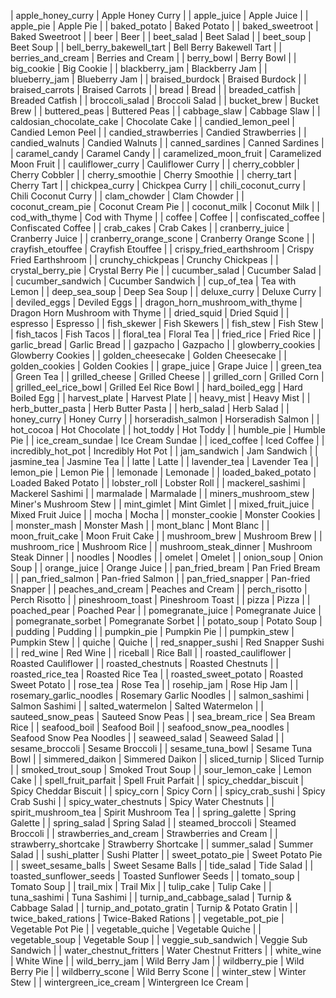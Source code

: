 | apple_honey_curry | Apple Honey Curry |
| apple_juice | Apple Juice |
| apple_pie | Apple Pie |
| baked_potato | Baked Potato |
| baked_sweetroot | Baked Sweetroot |
| beer | Beer |
| beet_salad | Beet Salad |
| beet_soup | Beet Soup |
| bell_berry_bakewell_tart | Bell Berry Bakewell Tart |
| berries_and_cream | Berries and Cream |
| berry_bowl | Berry Bowl |
| big_cookie | Big Cookie |
| blackberry_jam | Blackberry Jam |
| blueberry_jam | Blueberry Jam |
| braised_burdock | Braised Burdock |
| braised_carrots | Braised Carrots |
| bread | Bread |
| breaded_catfish | Breaded Catfish |
| broccoli_salad | Broccoli Salad |
| bucket_brew | Bucket Brew |
| buttered_peas | Buttered Peas |
| cabbage_slaw | Cabbage Slaw |
| caldosian_chocolate_cake | Chocolate Cake |
| candied_lemon_peel | Candied Lemon Peel |
| candied_strawberries | Candied Strawberries |
| candied_walnuts | Candied Walnuts |
| canned_sardines | Canned Sardines |
| caramel_candy | Caramel Candy |
| caramelized_moon_fruit | Caramelized Moon Fruit |
| cauliflower_curry | Cauliflower Curry |
| cherry_cobbler | Cherry Cobbler |
| cherry_smoothie | Cherry Smoothie |
| cherry_tart | Cherry Tart |
| chickpea_curry | Chickpea Curry |
| chili_coconut_curry | Chili Coconut Curry |
| clam_chowder | Clam Chowder |
| coconut_cream_pie | Coconut Cream Pie |
| coconut_milk | Coconut Milk |
| cod_with_thyme | Cod with Thyme |
| coffee | Coffee |
| confiscated_coffee | Confiscated Coffee |
| crab_cakes | Crab Cakes |
| cranberry_juice | Cranberry Juice |
| cranberry_orange_scone | Cranberry Orange Scone |
| crayfish_etouffee | Crayfish Etouffee |
| crispy_fried_earthshroom | Crispy Fried Earthshroom |
| crunchy_chickpeas | Crunchy Chickpeas |
| crystal_berry_pie | Crystal Berry Pie |
| cucumber_salad | Cucumber Salad |
| cucumber_sandwich | Cucumber Sandwich |
| cup_of_tea | Tea with Lemon |
| deep_sea_soup | Deep Sea Soup |
| deluxe_curry | Deluxe Curry |
| deviled_eggs | Deviled Eggs |
| dragon_horn_mushroom_with_thyme | Dragon Horn Mushroom with Thyme |
| dried_squid | Dried Squid |
| espresso | Espresso |
| fish_skewer | Fish Skewers |
| fish_stew | Fish Stew |
| fish_tacos | Fish Tacos |
| floral_tea | Floral Tea |
| fried_rice | Fried Rice |
| garlic_bread | Garlic Bread |
| gazpacho | Gazpacho |
| glowberry_cookies | Glowberry Cookies |
| golden_cheesecake | Golden Cheesecake |
| golden_cookies | Golden Cookies |
| grape_juice | Grape Juice |
| green_tea | Green Tea |
| grilled_cheese | Grilled Cheese |
| grilled_corn | Grilled Corn |
| grilled_eel_rice_bowl | Grilled Eel Rice Bowl |
| hard_boiled_egg | Hard Boiled Egg |
| harvest_plate | Harvest Plate |
| heavy_mist | Heavy Mist |
| herb_butter_pasta | Herb Butter Pasta |
| herb_salad | Herb Salad |
| honey_curry | Honey Curry |
| horseradish_salmon | Horseradish Salmon |
| hot_cocoa | Hot Chocolate |
| hot_toddy | Hot Toddy |
| humble_pie | Humble Pie |
| ice_cream_sundae | Ice Cream Sundae |
| iced_coffee | Iced Coffee |
| incredibly_hot_pot | Incredibly Hot Pot |
| jam_sandwich | Jam Sandwich |
| jasmine_tea | Jasmine Tea |
| latte | Latte |
| lavender_tea | Lavender Tea |
| lemon_pie | Lemon Pie |
| lemonade | Lemonade |
| loaded_baked_potato | Loaded Baked Potato |
| lobster_roll | Lobster Roll |
| mackerel_sashimi | Mackerel Sashimi |
| marmalade | Marmalade |
| miners_mushroom_stew | Miner's Mushroom Stew |
| mint_gimlet | Mint Gimlet |
| mixed_fruit_juice | Mixed Fruit Juice |
| mocha | Mocha |
| monster_cookie | Monster Cookies |
| monster_mash | Monster Mash |
| mont_blanc | Mont Blanc |
| moon_fruit_cake | Moon Fruit Cake |
| mushroom_brew | Mushroom Brew |
| mushroom_rice | Mushroom Rice |
| mushroom_steak_dinner | Mushroom Steak Dinner |
| noodles | Noodles |
| omelet | Omelet |
| onion_soup | Onion Soup |
| orange_juice | Orange Juice |
| pan_fried_bream | Pan Fried Bream |
| pan_fried_salmon | Pan-fried Salmon |
| pan_fried_snapper | Pan-fried Snapper |
| peaches_and_cream | Peaches and Cream |
| perch_risotto | Perch Risotto |
| pineshroom_toast | Pineshroom Toast |
| pizza | Pizza |
| poached_pear | Poached Pear |
| pomegranate_juice | Pomegranate Juice |
| pomegranate_sorbet | Pomegranate Sorbet |
| potato_soup | Potato Soup |
| pudding | Pudding |
| pumpkin_pie | Pumpkin Pie |
| pumpkin_stew | Pumpkin Stew |
| quiche | Quiche |
| red_snapper_sushi | Red Snapper Sushi |
| red_wine | Red Wine |
| riceball | Rice Ball |
| roasted_cauliflower | Roasted Cauliflower |
| roasted_chestnuts | Roasted Chestnuts |
| roasted_rice_tea | Roasted Rice Tea |
| roasted_sweet_potato | Roasted Sweet Potato |
| rose_tea | Rose Tea |
| rosehip_jam | Rose Hip Jam |
| rosemary_garlic_noodles | Rosemary Garlic Noodles |
| salmon_sashimi | Salmon Sashimi |
| salted_watermelon | Salted Watermelon |
| sauteed_snow_peas | Sauteed Snow Peas |
| sea_bream_rice | Sea Bream Rice |
| seafood_boil | Seafood Boil |
| seafood_snow_pea_noodles | Seafood Snow Pea Noodles |
| seaweed_salad | Seaweed Salad |
| sesame_broccoli | Sesame Broccoli |
| sesame_tuna_bowl | Sesame Tuna Bowl |
| simmered_daikon | Simmered Daikon |
| sliced_turnip | Sliced Turnip |
| smoked_trout_soup | Smoked Trout Soup |
| sour_lemon_cake | Lemon Cake |
| spell_fruit_parfait | Spell Fruit Parfait |
| spicy_cheddar_biscuit | Spicy Cheddar Biscuit |
| spicy_corn | Spicy Corn |
| spicy_crab_sushi | Spicy Crab Sushi |
| spicy_water_chestnuts | Spicy Water Chestnuts |
| spirit_mushroom_tea | Spirit Mushroom Tea |
| spring_galette | Spring Galette |
| spring_salad | Spring Salad |
| steamed_broccoli | Steamed Broccoli |
| strawberries_and_cream | Strawberries and Cream |
| strawberry_shortcake | Strawberry Shortcake |
| summer_salad | Summer Salad |
| sushi_platter | Sushi Platter |
| sweet_potato_pie | Sweet Potato Pie |
| sweet_sesame_balls | Sweet Sesame Balls |
| tide_salad | Tide Salad |
| toasted_sunflower_seeds | Toasted Sunflower Seeds |
| tomato_soup | Tomato Soup |
| trail_mix | Trail Mix |
| tulip_cake | Tulip Cake |
| tuna_sashimi | Tuna Sashimi |
| turnip_and_cabbage_salad | Turnip & Cabbage Salad |
| turnip_and_potato_gratin | Turnip & Potato Gratin |
| twice_baked_rations | Twice-Baked Rations |
| vegetable_pot_pie | Vegetable Pot Pie |
| vegetable_quiche | Vegetable Quiche |
| vegetable_soup | Vegetable Soup |
| veggie_sub_sandwich | Veggie Sub Sandwich |
| water_chestnut_fritters | Water Chestnut Fritters |
| white_wine | White Wine |
| wild_berry_jam | Wild Berry Jam |
| wildberry_pie | Wild Berry Pie |
| wildberry_scone | Wild Berry Scone |
| winter_stew | Winter Stew |
| wintergreen_ice_cream | Wintergreen Ice Cream |
